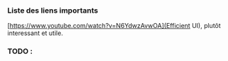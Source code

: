 ### Liste des liens importants 
[https://www.youtube.com/watch?v=N6YdwzAvwOA](Efficient UI), plutôt interessant et utile.


### TODO :
